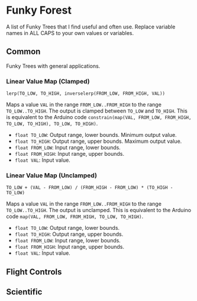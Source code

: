 # Funky Forest

A list of Funky Trees that I find useful and often use. Replace variable names in ALL CAPS to your own values or variables.

## Common

Funky Trees with general applications.

### Linear Value Map (Clamped)

`lerp(TO_LOW, TO_HIGH, inverselerp(FROM_LOW, FROM_HIGH, VAL))`

Maps a value `VAL` in the range `FROM_LOW..FROM_HIGH` to the range `TO_LOW..TO_HIGH`. The output is clamped between `TO_LOW` and `TO_HIGH`. This is equivalent to the Arduino code `constrain(map(VAL, FROM_LOW, FROM_HIGH, TO_LOW, TO_HIGH), TO_LOW, TO_HIGH)`.

- `float TO_LOW`: Output range, lower bounds. Minimum output value.
- `float TO_HIGH`: Output range, upper bounds. Maximum output value.
- `float FROM_LOW`: Input range, lower bounds.
- `float FROM_HIGH`: Input range, upper bounds.
- `float VAL`: Input value.

### Linear Value Map (Unclamped)

`TO_LOW + (VAL - FROM_LOW) / (FROM_HIGH - FROM_LOW) * (TO_HIGH - TO_LOW)`

Maps a value `VAL` in the range `FROM_LOW..FROM_HIGH` to the range `TO_LOW..TO_HIGH`. The output is unclamped. This is equivalent to the Arduino code `map(VAL, FROM_LOW, FROM_HIGH, TO_LOW, TO_HIGH)`.

- `float TO_LOW`: Output range, lower bounds.
- `float TO_HIGH`: Output range, upper bounds.
- `float FROM_LOW`: Input range, lower bounds.
- `float FROM_HIGH`: Input range, upper bounds.
- `float VAL`: Input value.

## Flight Controls

## Scientific
